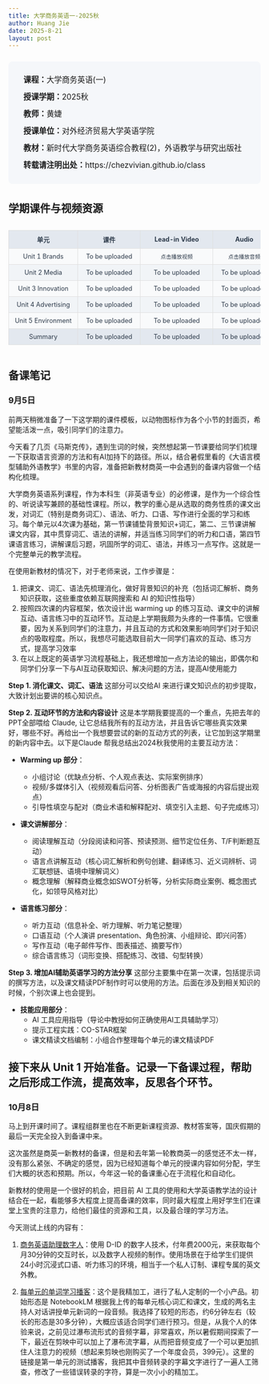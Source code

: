 ```yaml
---
title: 大学商务英语一-2025秋
author: Huang Jie
date: 2025-8-21
layout: post
---
```


<!-- 课程简介区块 -->
<div style="background:#f5f7fa; border-radius:8px; padding:20px 30px; margin:24px 0 32px 0; font-size:1.1em; line-height:2.2;">
<strong>课程：</strong>大学商务英语(一)<br>
<strong>授课学期：</strong>2025秋<br>
<strong>教师：</strong>黄婕<br>
<strong>授课单位：</strong>对外经济贸易大学英语学院<br>
<strong>教材：</strong>新时代大学商务英语综合教程(2)，外语教学与研究出版社<br>
<strong>转载请注明出处：</strong>https://chezvivian.github.io/class
</div>

<!-- 课件与精读表格 -->
## 学期课件与视频资源

<div style="overflow-x: auto; margin-bottom: 32px;">
<table style="width:100%; min-width: 600px; border-collapse:collapse; text-align:center; font-size:0.9em; background:#fff;">
  <tr style="background:#e3e8ef; color:#2d3a4a;">
    <th style="border:1px solid #e0e0e0; padding:8px 12px; min-width:80px;">单元</th>
    <th style="border:1px solid #e0e0e0; padding:8px 12px; min-width:100px;">课件</th>
    <th style="border:1px solid #e0e0e0; padding:8px 12px; min-width:120px;">Lead-in Video</th>
    <th style="border:1px solid #e0e0e0; padding:8px 12px; min-width:100px;">Audio</th>
  </tr>
  <tr style="background:#f9fafb; color:#2d3a4a;">
    <td style="border:1px solid #e0e0e0; padding:8px 12px;">Unit 1 Brands</td>
    <td style="border:1px solid #e0e0e0; padding:8px 12px;">To be uploaded</td>
    <td style="border:1px solid #e0e0e0; padding:8px 12px;"><a href="https://verbose-temple-e01.notion.site/Unit-1-Brands-video-2865a9c7a6668003aa31e25ae2882590?pvs=73" target="_blank" style="color:#2d3a4a; text-decoration:none; font-size:0.85em;">点击播放视频</a></td>
    <td style="border:1px solid #e0e0e0; padding:8px 12px;"><a href="https://verbose-temple-e01.notion.site/Unit-1-Brands-audio-2865a9c7a666803fb332cd154c2f709b?pvs=74" target="_blank" style="color:#2d3a4a; text-decoration:none; font-size:0.85em;">点击播放音频</a></td>
  </tr>
  <tr style="background:#f1f4f7; color:#2d3a4a;">
    <td style="border:1px solid #e0e0e0; padding:8px 12px;">Unit 2 Media</td>
    <td style="border:1px solid #e0e0e0; padding:8px 12px;">To be uploaded</td>
    <td style="border:1px solid #e0e0e0; padding:8px 12px;">To be uploaded</td>
    <td style="border:1px solid #e0e0e0; padding:8px 12px;">To be uploaded</td>
  </tr>
  <tr style="background:#f9fafb; color:#2d3a4a;">
    <td style="border:1px solid #e0e0e0; padding:8px 12px;">Unit 3 Innovation</td>
    <td style="border:1px solid #e0e0e0; padding:8px 12px;">To be uploaded</td>
    <td style="border:1px solid #e0e0e0; padding:8px 12px;">To be uploaded</td>
    <td style="border:1px solid #e0e0e0; padding:8px 12px;">To be uploaded</td>
  </tr>
  <tr style="background:#f1f4f7; color:#2d3a4a;">
    <td style="border:1px solid #e0e0e0; padding:8px 12px;">Unit 4 Advertising</td>
    <td style="border:1px solid #e0e0e0; padding:8px 12px;">To be uploaded</td>
    <td style="border:1px solid #e0e0e0; padding:8px 12px;">To be uploaded</td>
    <td style="border:1px solid #e0e0e0; padding:8px 12px;">To be uploaded</td>
  </tr>
  <tr style="background:#f9fafb; color:#2d3a4a;">
    <td style="border:1px solid #e0e0e0; padding:8px 12px;">Unit 5 Environment</td>
    <td style="border:1px solid #e0e0e0; padding:8px 12px;">To be uploaded</td>
    <td style="border:1px solid #e0e0e0; padding:8px 12px;">To be uploaded</td>
    <td style="border:1px solid #e0e0e0; padding:8px 12px;">To be uploaded</td>
  </tr>
  <tr style="background:#e3e8ef; color:#2d3a4a;">
    <td style="border:1px solid #e0e0e0; padding:8px 12px;">Summary</td>
    <td style="border:1px solid #e0e0e0; padding:8px 12px;">To be uploaded</td>
    <td style="border:1px solid #e0e0e0; padding:8px 12px;">To be uploaded</td>
    <td style="border:1px solid #e0e0e0; padding:8px 12px;">To be uploaded</td>
  </tr>
</table>
</div>

<!-- 结课感想美化区块 -->
## 备课笔记

### 9月5日

前两天稍微准备了一下这学期的课件模板，以动物图标作为各个小节的封面页，希望能活泼一点，吸引同学们的注意力。

今天看了几页《马斯克传》，遇到生词的时候，突然想起第一节课要给同学们梳理一下获取语言资源的方法和有AI加持下的路径。所以，结合暑假里看的《大语言模型辅助外语教学》书里的内容，准备把新教材商英一中会遇到的备课内容做一个结构化梳理。

大学商务英语系列课程，作为本科生（非英语专业）的必修课，是作为一个综合性的、听说读写兼顾的基础性课程。所以，教学的重心是从选取的商务性质的课文出发，对词汇（特别是商务词汇）、语法、听力、口语、写作进行全面的学习和练习。每个单元以4次课为基础，第一节课铺垫背景知识+词汇，第二、三节课讲解课文内容，其中贯穿词汇、语法的讲解，并适当练习同学们的听力和口语，第四节课语言练习，讲解课后习题，巩固所学的词汇、语法，并练习一点写作。这就是一个完整单元的教学流程。

在使用新教材的情况下，对于老师来说，工作步骤是：
1. 把课文、词汇、语法先梳理消化，做好背景知识的补充（包括词汇解析、商务知识获取，这些重度依赖互联网搜索和 AI 的知识性指导）
2. 按照四次课的内容框架，依次设计出 warming up 的练习互动、课文中的讲解互动、语言练习中的互动环节。互动是上学期我颇为头疼的一件事情。它很重要，因为关系到同学们的注意力，并且互动的方式和效果影响同学们对于知识点的吸取程度。所以，我想尽可能选取目前大一同学们喜欢的互动、练习方式，提高学习效率
3. 在以上既定的英语学习流程基础上，我还想增加一点方法论的输出，即偶尔和同学们分享一下与AI互动获取知识、解决问题的方法，提高AI使用能力

**Step 1. 消化课文、词汇、语法**
这部分可以交给AI 来进行课文知识点的初步提取，大致计划出要讲的核心知识点。

**Step 2. 互动环节的方法和内容设计**
这是本学期我要提高的一个重点，先把去年的PPT全部喂给 Claude, 让它总结我所有的互动方法，并且告诉它哪些真实效果好，哪些不好。再给出一个我想要尝试的新的互动方式的列表，让它加到这学期里的新内容中去。以下是Claude 帮我总结出2024秋我使用的主要互动方法：

- **Warming up 部分**：
  - 小组讨论（优缺点分析、个人观点表达、实际案例排序）
  - 视频/多媒体引入（视频观看后问答、分析图表广告或海报的内容后提出观点）
  - 引导性填空与配对（商业术语和解释配对、填空引入主题、句子完成练习）

- **课文讲解部分**：
  - 阅读理解互动（分段阅读和问答、预读预测、细节定位任务、T/F判断题互动）
  - 语言点讲解互动（核心词汇解析和例句创建、翻译练习、近义词辨析、词汇联想链、语境中理解词义）
  - 概念理解（解释商业概念如SWOT分析等，分析实际商业案例、概念图式化，如领导风格对比）

- **语言练习部分**：
  - 听力互动（信息补全、听力理解、听力笔记整理）
  - 口语互动（个人演讲 presentation、角色扮演、小组辩论、即兴问答）
  - 写作互动（电子邮件写作、图表描述、摘要写作）
  - 综合语言练习（词形变换、搭配练习、改错、句型转换）

**Step 3. 增加AI辅助英语学习的方法分享**
这部分主要集中在第一次课，包括提示词的撰写方法，以及课文精读PDF制作时可以使用的方法。后面在涉及到相关知识的时候，个别次课上也会提到。

- **技能应用部分**：
  - AI 工具应用指导（导论中教授如何正确使用AI工具辅助学习）
  - 提示工程实践：CO-STAR框架
  - 课文精读文档编制：小组合作整理每个单元的课文精读PDF

接下来从 Unit 1 开始准备。记录一下备课过程，帮助之后形成工作流，提高效率，反思各个环节。
---

### 10月8日 

马上到开课时间了。课程组群里也在不断更新课程资源、教材答案等，国庆假期的最后一天完全投入到备课中来。

这次虽然是商英一新教材的备课，但是和去年第一轮教商英一的感觉还不太一样，没有那么紧张、不确定的感觉，因为已经知道每个单元的授课内容如何分配，学生们大概的状态和预期。所以，今年这一轮的备课重心在于流程化和自动化。

新教材的使用是一个很好的机会，把目前 AI 工具的使用和大学英语教学法的设计结合在一起，看能够多大程度上提高备课的效率，同时最大程度上用好学生们在课堂上宝贵的注意力，给他们最佳的资源和工具，以及最合理的学习方法。

今天测试上线的内容有：

1. [商务英语助理数字人](https://studio.d-id.com/agents/share?id=agt_AARr0Q-v&utm_source=copy&key=WVhWMGFEQjhOamd4WVRBeFltRXlaR05oTVRjMU5EZGtabVl4TkRjMU9saHZhV0ZZYm1acGRrdDVORFJLUkZaU1JVUmpZdz09)：使用 D-ID 的数字人技术，付年费2000元，来获取每个月30分钟的交互时长，以及数字人视频的制作。使用场景在于给学生们提供24小时沉浸式口语、听力练习的环境，相当于一个私人订制、课程专属的英文外教。

2. [每单元的单词学习播客](https://verbose-temple-e01.notion.site/Unit-1-Brands-video-2865a9c7a6668003aa31e25ae2882590?pvs=73)：这个是我精加工，进行了私人定制的一个小产品。初始形态是 NotebookLM 根据我上传的每单元核心词汇和课文，生成的两名主持人对话讲授单元新词的一段音频。我选择了较短的形态，约6分钟左右（较长的形态是30多分钟），大概应该适合同学们进行预习。但是，从我个人的体验来说，之前见过瀑布流形式的音频字幕，非常喜欢，所以暑假期间探索了一下，最近在剪映中可以加上了瀑布流字幕，从而把音频变成了一个可以更加抓住人注意力的视频（想起来剪映也刚购买了一个年度会员，399元）。这里的链接是第一单元的测试播客，我把其中音频转录的字幕文字进行了一遍人工筛查，修改了一些错误转录的字符，算是一次小小的精加工。

